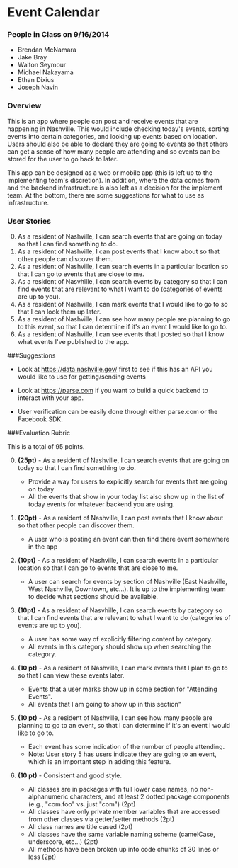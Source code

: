 Event Calendar
==

### People in Class on 9/16/2014

* Brendan McNamara
* Jake Bray
* Walton Seymour
* Michael Nakayama
* Ethan Dixius
* Joseph Navin

### Overview

This is an app where people can post and receive events that are happening in Nashville.  This would include checking today's events, sorting events into certain categories, and looking up events based on location. Users should also be able to declare they are going to events so that others can get a sense of how many people are attending and so events can be stored for the user to go back to later.

This app can be designed as a web or mobile app (this is left up to the implementing team's discretion). In addition, where the data comes from and the backend infrastructure is also left as a decision for the implement team. At the bottom, there are some suggestions for what to use as infrastructure.

### User Stories

0. As a resident of Nashville, I can search events that are going on today so that I can find something to do.
1. As a resident of Nashville, I can post events that I know about so that other people can discover them.
2. As a resident of Nashville, I can search events in a particular location so that I can go to events that are close to me.
3. As a resident of Nasvhille, I can search events by category so that I can find events that are relevant to what I want to do (categories of events are up to you).
4. As a resident of Nashville, I can mark events that I would like to go to so that I can look them up later.
5. As a resident of Nashville, I can see how many people are planning to go to this event, so that I can determine if it's an event I would like to go to.
6. As a resident of Nashville, I can see events that I posted so that I know what events I've published to the app.

###Suggestions

* Look at https://data.nashville.gov/ first to see if this has an API you would like to use for getting/sending events

* Look at https://parse.com if you want to build a quick backend to interact with your app.

* User verification can be easily done through either parse.com or the Facebook SDK.


###Evaluation Rubric

This is a total of 95 points.

0. **(25pt)** - As a resident of Nashville, I can search events that are going on today so that I can find something to do.
    * Provide a way for users to explicitly search for events that are going on today
    * All the events that show in your today list also show up in the list of today events for whatever backend you are using.
    
1. **(20pt)** - As a resident of Nashville, I can post events that I know about so that other people can discover them.
    * A user who is posting an event can then find there event somewhere in the app
    
2. **(10pt)** - As a resident of Nashville, I can search events in a particular location so that I can go to events that are close to me.
    * A user can search for events by section of Nashville (East Nashville, West Nashville, Downtown, etc...). It is up to the implementing team to decide what sections should be available.

3. **(10pt)** - As a resident of Nasvhille, I can search events by category so that I can find events that are relevant to what I want to do (categories of events are up to you).
    * A user has some way of explicitly filtering content by category.
    * All events in this category should show up when searching the category.

4. **(10 pt)** - As a resident of Nashville, I can mark events that I plan to go to so that I can view these events later.
    * Events that a user marks show up in some section for "Attending Events".
    * All events that I am going to show up in this section"

5. **(10 pt)** - As a resident of Nashville, I can see how many people are planning to go to an event, so that I can determine if it's an event I would like to go to.
    * Each event has some indication of the number of people attending.
    * Note: User story 5 has users indicate they are going to an event, which is an important step in adding this feature.

6. **(10 pt)** - Consistent and good style.
    * All classes are in packages with full lower case names, no non-alphanumeric characters, and at least 2 dotted package components (e.g., "com.foo" vs. just "com") (2pt)
    * All classes have only private member variables that are accessed from other classes via getter/setter methods (2pt)
    * All class names are title cased (2pt)
    * All classes have the same variable naming scheme (camelCase, underscore, etc...) (2pt)
    * All methods have been broken up into code chunks of 30 lines or less (2pt)
